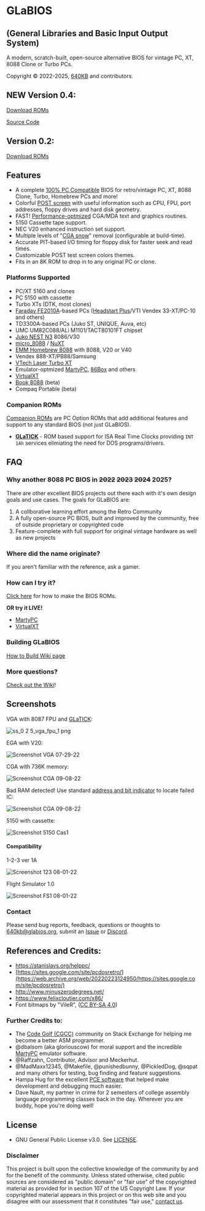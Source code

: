 # GLaBIOS
## (General Libraries and Basic Input Output System)
A modern, scratch-built, open-source alternative BIOS for vintage PC, XT, 8088 Clone or Turbo PCs.

Copyright &copy; 2022-2025, [640KB](mailto:640kb@glabios.org) and contributors.

## NEW Version 0.4:

[Download ROMs](https://github.com/640-KB/GLaBIOS/releases)

[Source Code](https://github.com/640-KB/GLaBIOS/tree/main/src)

## Version 0.2:

[Download ROMs](https://github.com/640-KB/GLaBIOS/releases/tag/v0.2.5)

## Features

- A complete [100% PC Compatible](#compatibility) BIOS for retro/vintage PC, XT, 8088 Clone, Turbo, Homebrew PCs and more!
- Colorful [POST screen](#screenshots) with useful information such as CPU, FPU, port addresses, floppy drives and hard disk geometry.
- FAST! [Performance-optmized](doc/about/perf.md) CGA/MDA text and graphics routines.
- 5150 Cassette tape support.
- NEC V20 enhanced instruction set support.
- Multiple levels of "[CGA snow](https://en.wikipedia.org/wiki/Color_Graphics_Adapter#Limitations,_bugs_and_errata)" removal (configurable at build-time).
- Accurate PIT-based I/O timing for floppy disk for faster seek and read times.
- Customizable POST test screen colors themes.
- Fits in an 8K ROM to drop in to any original PC or clone.

### Platforms Supported

- PC/XT 5160 and clones
- PC 5150 with cassette
- Turbo XTs (DTK, most clones)
- [Faraday FE2010A](https://github.com/skiselev/micro_8088/blob/master/Documentation/Faraday-XT_Controller-FE2010A.md)-based PCs ([Headstart Plus](http://oldcomputer.info/pc/hs_plus/index.htm)/VTI Vendex 33-XT/PC-10 and others)
- TD3300A-based PCs (Juko ST, UNIQUE, Auva, etc)
- UMC UM82C088/ALi M1101/TACT80101FT chipset
- [Juko NEST N3](https://theretroweb.com/motherboards/s/juko-nest-n3) 8086/V30
- [micro_8088](https://github.com/skiselev/micro_8088) / [NuXT](https://monotech.fwscart.com/)
- [EMM Homebrew 8088](https://www.homebrew8088.com/) with 8088, V20 or V40
- Vendex 888-XT/PB88/Samsung
- [VTech Laser Turbo XT](https://www.minuszerodegrees.net/manuals/VTech/VTech%20-%20Laser%20Turbo%20XT%20Series%20-%20Technical%20Reference%20Manual.pdf)
- Emulator-optmized [MartyPC](https://github.com/dbalsom/martypc), [86Box](https://86box.net/) and others
- [VirtualXT](https://virtualxt.org)
- [Book 8088](https://github.com/640-KB/GLaBIOS/releases/v0.2.5#beta) (beta)
- Compaq Portable (beta)

### Companion ROMs

[Companion ROMs](https://github.com/640-KB/GLaBIOS/wiki/Companion-ROMs) are PC Option ROMs that add additional features and support to any standard BIOS (not just GLaBIOS).

- **[GLaTICK](https://github.com/640-KB/GLaTICK)** - ROM based support for ISA Real Time Clocks providing `INT 1Ah` services elimiating the need for DOS programs/drivers.

## FAQ

### Why another 8088 PC BIOS in <strike>2022</strike> <strike>2023</strike> <strike>2024</strike> 2025?

There are other excellent BIOS projects out there each with it's own design goals and use cases. The goals for GLaBIOS are:

1. A collborative learning effort among the Retro Community
2. A fully open-source PC BIOS, built and improved by the community, free of outside proprietary or copyrighted code
3. Feature-complete with full support for original vintage hardware as well as new projects

### Where did the name originate?

If you aren't familiar with the reference, ask a gamer.

### How can I try it?

[Click here](https://github.com/640-KB/GLaBIOS/wiki/How-to-try-GLaBIOS) for how to make the BIOS ROMs.

**OR try it LIVE!**

- [MartyPC](https://martypc.net/)
- [VirtualXT](https://phix.itch.io/virtualxt)

### Building GLaBIOS

[How to Build Wiki page](https://github.com/640-KB/GLaBIOS/wiki/How-to-build)

### More questions?

[Check out the Wiki](https://github.com/640-KB/GLaBIOS/wiki)!

## Screenshots

VGA with 8087 FPU and [GLaTICK](https://github.com/640-KB/GLaTICK):

![ss_0 2 5_vga_fpu_1 png](https://github.com/640-KB/GLaBIOS/assets/23486433/4dd6c54f-63f0-4e96-9744-988c100258d6)

EGA with V20:

![Screenshot VGA 07-29-22](https://raw.githubusercontent.com/640-KB/GLaBIOS/main/images/ss_0.0.11_ega_1.png)

CGA with 736K memory:

![Screenshot CGA 09-08-22](https://raw.githubusercontent.com/640-KB/GLaBIOS/main/images/ss_0.1.5_cga_mem_1.png)

Bad RAM detected! Use standard [address and bit indicator](http://minuszerodegrees.net/5160/ram/5160_ram_201_error_breakdown.jpg) to locate failed IC:

![Screenshot CGA 09-08-22](https://raw.githubusercontent.com/640-KB/GLaBIOS/main/images/ss_0.1.5_cga_memtst_1.png)

5150 with cassette:

![Screenshot 5150 Cas1](https://raw.githubusercontent.com/640-KB/GLaBIOS/main/images/ss_0.2.0_pc_cas_1.png)

#### Compatibility

1-2-3 ver 1A

![Screenshot 123 08-01-22](https://raw.githubusercontent.com/640-KB/GLaBIOS/main/images/ss_gb_123_1.png)

Flight Simulator 1.0

![Screenshot FS1 08-01-22](https://raw.githubusercontent.com/640-KB/GLaBIOS/main/images/ss_gb_fs1_1.png)

### Contact

Please send bug reports, feedback, questions or thoughts to 640kb@glabios.org, submit an [Issue](../../issues) or [Discord](https://discord.gg/fFRwarUN).

## References and Credits:

- https://stanislavs.org/helppc/
- [https://sites.google.com/site/pcdosretro/](https://web.archive.org/web/20220223124950/https://sites.google.com/site/pcdosretro/)
- http://www.minuszerodegrees.net/
- https://www.felixcloutier.com/x86/
- Font bitmaps by "VileR", ([CC BY-SA 4.0](https://int10h.org/oldschool-pc-fonts/readme/#legal_stuff))

### Further Credits to:

- The [Code Golf (CGCC)](https://codegolf.stackexchange.com/) community on Stack Exchange for helping me become a better ASM programmer.
- @dbalsom (aka gloriouscow) for moral support and the incredible [MartyPC](https://github.com/dbalsom/martypc) emulator software.
- @Raffzahn, Contributor, Advisor and Meckerhut.
- @MadMaxx12345, @Makefile, @punishedbunny, @PickledDog, @sqpat and many others for testing, bug finding and feature suggestions.
- Hampa Hug for the excellent [PCE software](http://www.hampa.ch/pce/pce-ibmpc.html) that helped make development and debugging much easier.
- Dave Nault, my partner in crime for 2 semesters of college assembly language programming classes back in the day. Wherever you are buddy, hope you're doing well!

## License

- GNU General Public License v3.0. See [LICENSE](LICENSE).

### Disclaimer

This project is built upon the collective knowledge of the community by and for the benefit of the community.  Unless stated otherwise, cited public sources are considered as "public domain" or "fair use" of the copyrighted material as provided for in section 107 of the US Copyright Law.  If your copyrighted material appears in this project or on this web site and you disagree with our assessment that it constitutes "fair use," [contact us](mailto:640kb@glabios.org).
